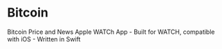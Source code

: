 # Bitcoin
Bitcoin Price and News Apple WATCh App - Built for WATCH, compatible with iOS - Written in Swift
